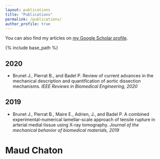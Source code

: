 ```yaml
---
layout: publications
title: "Publications"
permalink: /publications/
author_profile: true
---
```



You can also find my articles on <a href="{{author.googlescholar}}">my Google Scholar profile</a>.

{% include base_path %}


2020
------
+ Brunet J., Pierrat B., and Badel P. Review of current advances in the mechanical description and quantification of aortic dissection mechanisms.
*IEEE Reviews in Biomedical Engineering, 2020* &nbsp; <a href="/files/2019_paper.pdf" target="\_blank"><i class="fas fa-file-alt"></i></a>


2019
------
+ Brunet J., Pierrat B., Maire E., Adrien, J., and Badel P. A combined experimental-numerical lamellar-scale approach of tensile rupture in arterial medial tissue using X-ray tomography.
*Journal of the mechanical behavior of biomedical materials, 2019* &nbsp; <a href="/files/2020_Review.pdf" target="\_blank"><i class="fas fa-file-alt"></i></a>


# Maud Chaton
